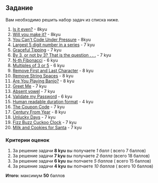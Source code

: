 ## Задание 
Вам необходимо решить набор задач из списка ниже. 

1. [Is it even?](https://www.codewars.com/kata/555a67db74814aa4ee0001b5) - 8kyu
2. [Will you make it?](https://www.codewars.com/kata/5861d28f124b35723e00005e) - 8kyu
3. [You Can't Code Under Pressure](https://www.codewars.com/kata/53ee5429ba190077850011d4) - 8kyu
4. [Largest 5 digit number in a series](https://www.codewars.com/kata/51675d17e0c1bed195000001) - 7 kyu
5. [Graceful Tipping](https://www.codewars.com/kata/5eb27d81077a7400171c6820) - 7 kyu
6. [By 3, or not by 3? That is the question . . .](https://www.codewars.com/kata/59f7fc109f0e86d705000043) - 7 kyu
7. [N-th Fibonacci](https://www.codewars.com/kata/522551eee9abb932420004a0) - 6 kyu
8. [Multiples of 3 or 5](https://www.codewars.com/kata/514b92a657cdc65150000006) - 6 kyu
9. [Remove First and Last Character](https://www.codewars.com/kata/56bc28ad5bdaeb48760009b0) - 8 kyu
10. [Remove String Spaces](https://www.codewars.com/kata/57eae20f5500ad98e50002c5) - 8 kyu
11. [Are You Playing Banjo?](https://www.codewars.com/kata/53af2b8861023f1d88000832) - 8 kyu
12. [Greet Me](https://www.codewars.com/kata/535474308bb336c9980006f2) - 7 kyu
13. [Absent vowel](https://www.codewars.com/kata/56414fdc6488ee99db00002c) - 7 kyu
14. [Validate my Password](https://www.codewars.com/kata/59c01248bf10a47bd1000046) - 6 kyu
15. [Human readable duration format](https://www.codewars.com/kata/52742f58faf5485cae000b9a) - 4 kyu
16. [The Coupon Code](https://www.codewars.com/kata/539de388a540db7fec000642) - 7 kyu
17. [Century From Year](https://www.codewars.com/kata/5a3fe3dde1ce0e8ed6000097) - 8 kyu
18. [Unlucky Days](https://www.codewars.com/kata/56eb0be52caf798c630013c0) - 7 kyu
19. [Fizz Buzz Cuckoo Clock](https://www.codewars.com/kata/58485a43d750d23bad0000e6) - 7 kyu
20. [Milk and Cookies for Santa](https://www.codewars.com/kata/52af7bf41f5a1291a6000025) - 7 kyu


### Критерии оценок
1. За решение задачи **8 kyu** вы получаете *1 балл* ( всего 7 баллов)
2. За решение задачи **7 kyu** вы получаете *2 балла* (всего 18 баллов)
3. За решение задачи **6 kyu** вы полчаете *5 баллов* ( всего 15 баллов)
4. За решение задачи **4 kyu** вы полчаете *10 баллов* ( всего 10 баллов)

**Итого:** максимум **50** баллов
